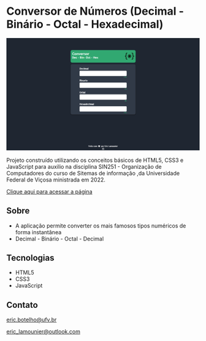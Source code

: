 # Conversor de Números (Decimal - Binário - Octal - Hexadecimal)

![conversor_preview](git/conversor_preview.jpg)

Projeto construído utilizando os conceitos básicos de HTML5, CSS3 e JavaScript para auxilio na disciplina SIN251 - Organização de Computadores do curso de Sitemas de informação ,da Universidade Federal de Viçosa ministrada em 2022.

[Clique aqui para acessar a página](https://ericlamounier.github.io/Conversor/)

## Sobre
- A aplicação permite converter os mais famosos tipos numéricos de forma instantânea
- Decimal - Binário - Octal - Decimal

## Tecnologias

- HTML5
- CSS3
- JavaScript

## Contato
eric.botelho@ufv.br

eric_lamounier@outlook.com